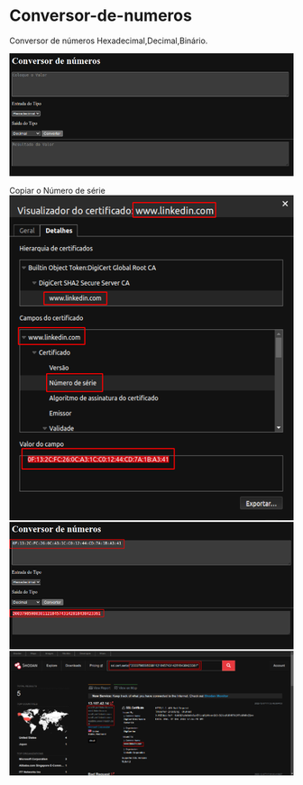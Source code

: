 # Conversor-de-numeros
Conversor de números Hexadecimal,Decimal,Binário.

![Screenshot](foto1.png)

Copiar o Número de série 
![Screenshot](foto2.png)
![Screenshot](foto3.png)
![Screenshot](foto4.png)
